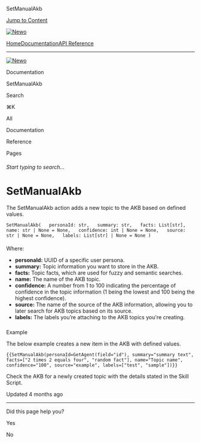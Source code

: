 SetManualAkb

[Jump to Content](#content)

[![Newo](https://files.readme.io/895bdeef8322f081f6d0f4507a17e414930dfddfddf1de452f458dc00698ca84-small-svgviewer-png-output_9.png)](/)

[Home](/)[Documentation](/docs)[API Reference](/reference)

* * *

[![Newo](https://files.readme.io/895bdeef8322f081f6d0f4507a17e414930dfddfddf1de452f458dc00698ca84-small-svgviewer-png-output_9.png)](/)

Documentation

SetManualAkb

Search

⌘K

All

Documentation

Reference

Pages

###### Start typing to search…

# SetManualAkb

The SetManualAkb action adds a new topic to the AKB based on defined values.

`SetManualAkb(   personaId: str,   summary: str,   facts: List[str],   name: str | None = None,   confidence: int | None = None,   source: str | None = None,   labels: List[str] | None = None )`

#### 

Where:

[](#where)

*   **personaId:** UUID of a specific user persona.
*   **summary:** Topic information you want to store in the AKB.
*   **facts:** Topic facts, which are used for fuzzy and semantic searches.
*   **name:** The name of the AKB topic.
*   **confidence:** A number from 1 to 100 indicating the percentage of confidence in the topic information (1 being the lowest and 100 being the highest confidence).
*   **source:** The name of the source of the AKB information, allowing you to later search for AKB topics based on its source.
*   **labels:** The labels you’re attaching to the AKB topics you're creating.

### 

Example

[](#example)

The below example creates a new item in the AKB with defined values.

`{{SetManualAkb(personaId=GetAgent(field="id"), summary="summary text", facts=["2 times 2 equals four", "random fact"], name="Topic name", confidence="100", source="example", labels=["test", "sample"])}}`

Check the AKB for a newly created topic with the details stated in the Skill Script.

Updated 4 months ago

* * *

Did this page help you?

Yes

No
